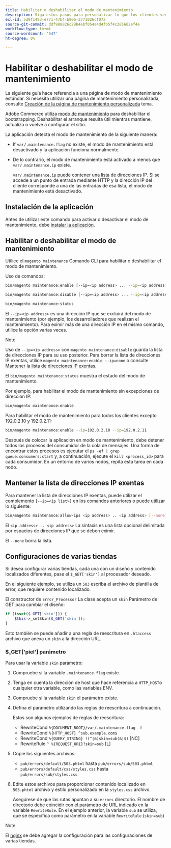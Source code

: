 ```yaml
---
title: Habilitar o deshabilitar el modo de mantenimiento
description: Siga estos pasos para personalizar lo que los clientes ven cuando la implementación de Adobe Commerce está inactiva por motivos de mantenimiento.
exl-id: 5d9f1493-e771-47b4-b906-3771026cf07a
source-git-commit: ddf988826c29b4ebf054a4d4fb5f4c285662ef4e
workflow-type: tm+mt
source-wordcount: '547'
ht-degree: 0%

---
```


# Habilitar o deshabilitar el modo de mantenimiento

La siguiente guía hace referencia a una página de modo de mantenimiento estándar. Si necesita utilizar una página de mantenimiento personalizada, consulte [Creación de la página de mantenimiento personalizada](../../upgrade/troubleshooting/maintenance-mode-options.md) tema.

Adobe Commerce utiliza [modo de mantenimiento](../../configuration/bootstrap/application-modes.md#maintenance-mode) para deshabilitar el bootstrapping. Deshabilitar el arranque resulta útil mientras mantiene, actualiza o vuelve a configurar el sitio.

La aplicación detecta el modo de mantenimiento de la siguiente manera:

* If `var/.maintenance.flag` no existe, el modo de mantenimiento está desactivado y la aplicación funciona normalmente.
* De lo contrario, el modo de mantenimiento está activado a menos que `var/.maintenance.ip` existe.

  `var/.maintenance.ip` puede contener una lista de direcciones IP. Si se accede a un punto de entrada mediante HTTP y la dirección IP del cliente corresponde a una de las entradas de esa lista, el modo de mantenimiento está desactivado.

## Instalación de la aplicación

Antes de utilizar este comando para activar o desactivar el modo de mantenimiento, debe [instalar la aplicación](../advanced.md).

## Habilitar o deshabilitar el modo de mantenimiento

Utilice el `magento maintenance` Comando CLI para habilitar o deshabilitar el modo de mantenimiento.

Uso de comandos:

```bash
bin/magento maintenance:enable [--ip=<ip address> ... --ip=<ip address>] | [ip=none]
```

```bash
bin/magento maintenance:disable [--ip=<ip address> ... --ip=<ip address>] | [ip=none]
```

```bash
bin/magento maintenance:status
```

El `--ip=<ip address>` es una dirección IP que se excluirá del modo de mantenimiento (por ejemplo, los desarrolladores que realizan el mantenimiento). Para eximir más de una dirección IP en el mismo comando, utilice la opción varias veces.

>[!NOTE]
>
>Uso de `--ip=<ip address>` con `magento maintenance:disable` guarda la lista de direcciones IP para su uso posterior. Para borrar la lista de direcciones IP exentas, utilice `magento maintenance:enable --ip=none` o consulte [Mantener la lista de direcciones IP exentas](#maintain-the-list-of-exempt-ip-addresses).

El `bin/magento maintenance:status` muestra el estado del modo de mantenimiento.

Por ejemplo, para habilitar el modo de mantenimiento sin excepciones de dirección IP:

```bash
bin/magento maintenance:enable
```

Para habilitar el modo de mantenimiento para todos los clientes excepto 192.0.2.10 y 192.0.2.11:

```bash
bin/magento maintenance:enable --ip=192.0.2.10 --ip=192.0.2.11
```

Después de colocar la aplicación en modo de mantenimiento, debe detener todos los procesos del consumidor de la cola de mensajes.
Una forma de encontrar estos procesos es ejecutar el `ps -ef | grep queue:consumers:start` y, a continuación, ejecute el `kill <process_id>` para cada consumidor. En un entorno de varios nodos, repita esta tarea en cada nodo.

## Mantener la lista de direcciones IP exentas

Para mantener la lista de direcciones IP exentas, puede utilizar el complemento `[--ip=<ip list>]` en los comandos anteriores o puede utilizar lo siguiente:

```bash
bin/magento maintenance:allow-ips <ip address> .. <ip address> [--none]
```

El `<ip address> .. <ip address>` La sintaxis es una lista opcional delimitada por espacios de direcciones IP que se deben eximir.

El `--none` borra la lista.

## Configuraciones de varias tiendas

<!-- To set up multiple stores, each with a different layout and localized content, create a skin for each and put it into `pub/errors/{name}` where `{name}` is the store code. To distinguish between stores and websites with the same instance, use `pub/errors/{type}-{name}` where `{type}` is either `store` or `website` and matches the `MAGE_RUN_TYPE` in your server configuration. Another option is to pass the `$_GET['skin']` parameter to the intended processor. This method requires a specific configuration on your server. -->
<!-- Replace the line below with the commented text after https://github.com/magento/magento2/pull/35095 is merged. -->

Si desea configurar varias tiendas, cada una con un diseño y contenido localizados diferentes, pase el `$_GET['skin']` al procesador deseado.

En el siguiente ejemplo, se utiliza un `503` escriba el archivo de plantilla de error, que requiere contenido localizado.

El constructor de `Error_Processor` La clase acepta un `skin` Parámetro de GET para cambiar el diseño:

```php
if (isset($_GET['skin'])) {
    $this->_setSkin($_GET['skin']);
}
```

Esto también se puede añadir a una regla de reescritura en `.htaccess` archivo que anexa un `skin` a la dirección URL.

### $_GET[&#39;piel&#39;] parámetro

Para usar la variable `skin` parámetro:

1. Compruebe si la variable `.maintenance.flag` existe.
1. Tenga en cuenta la dirección de host que hace referencia a `HTTP_HOST`o cualquier otra variable, como las variables ENV.
1. Compruebe si la variable `skin` el parámetro existe.
1. Defina el parámetro utilizando las reglas de reescritura a continuación.

   Estos son algunos ejemplos de reglas de reescritura:

   * RewriteCond `%{DOCUMENT_ROOT}/var/.maintenance.flag -f`
   * RewriteCond `%{HTTP_HOST} ^sub.example.com$`
   * RewriteCond `%{QUERY_STRING} !(^|&)skin=sub(&|$)` [NC]
   * RewriteRule `^ %{REQUEST_URI}?skin=sub` [L]

1. Copie los siguientes archivos:

   * `pub/errors/default/503.phtml` hasta `pub/errors/sub/503.phtml`
   * `pub/errors/default/css/styles.css` hasta `pub/errors/sub/styles.css`

1. Edite estos archivos para proporcionar contenido localizado en `503.phtml` archivo y estilo personalizado en la `styles.css` archivo.

   Asegúrese de que las rutas apuntan a su `errors` directorio. El nombre de directorio debe coincidir con el parámetro de URL indicado en la variable `RewriteRule`. En el ejemplo anterior, la variable `sub` se utiliza, que se especifica como parámetro en la variable `RewriteRule` (`skin=sub`)

>[!NOTE]
>
>El [nginx](../../configuration/multi-sites/ms-nginx.md) se debe agregar la configuración para las configuraciones de varias tiendas.
